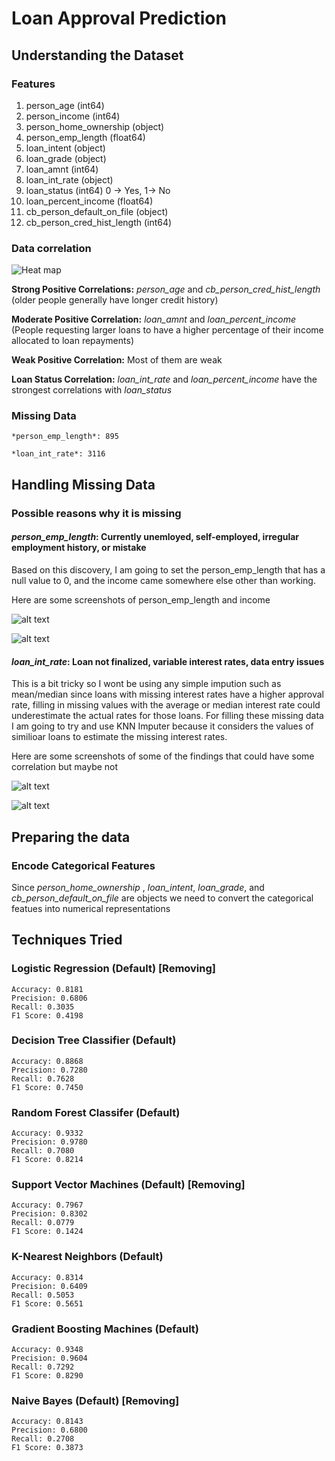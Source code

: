 # Loan Approval Prediction

## Understanding the Dataset

### Features 

1. person_age (int64)
2. person_income (int64)
3. person_home_ownership (object)
4. person_emp_length (float64)
5. loan_intent (object)
6. loan_grade (object)
7. loan_amnt (int64)
8. loan_int_rate (object)
9. loan_status (int64) 0 -> Yes, 1-> No
10. loan_percent_income (float64)
11. cb_person_default_on_file (object)
12. cb_person_cred_hist_length (int64)

### Data correlation 

![Heat map](image.png)

**Strong Positive Correlations:** *person_age* and *cb_person_cred_hist_length* (older people generally have longer credit history)

**Moderate Positive Correlation:** *loan_amnt* and *loan_percent_income* (People requesting larger loans to have a higher percentage of their income allocated to loan repayments)

**Weak Positive Correlation:** Most of them are weak

**Loan Status Correlation:** *loan_int_rate* and *loan_percent_income* have the strongest correlations with *loan_status*

### Missing Data

    *person_emp_length*: 895

    *loan_int_rate*: 3116

## Handling Missing Data

### Possible reasons why it is missing

#### *person_emp_length*: Currently unemloyed, self-employed, irregular employment history, or mistake

Based on this discovery, I am going to set the person_emp_length that has a null value to 0, and the income came somewhere else other than working.

Here are some screenshots of person_emp_length and income

![alt text](image-1.png)

![alt text](image-2.png)


#### *loan_int_rate*: Loan not finalized, variable interest rates, data entry issues

This is a bit tricky so I wont be using any simple impution such as mean/median since loans with missing interest rates have a higher approval rate, filling in missing values with the average or median interest rate could underestimate the actual rates for those loans. For filling these missing data I am going to try and use KNN Imputer because it considers the values of similioar loans to estimate the missing interest rates.

Here are some screenshots of some of the findings that could have some correlation but maybe not 

![alt text](image-3.png)

![alt text](image-4.png)

## Preparing the data

### Encode Categorical Features

Since *person_home_ownership* , *loan_intent*, *loan_grade*, and *cb_person_default_on_file* are objects we need to convert the categorical featues into numerical representations

## Techniques Tried

### Logistic Regression (Default) [Removing]

    Accuracy: 0.8181
    Precision: 0.6806
    Recall: 0.3035
    F1 Score: 0.4198

### Decision Tree Classifier (Default)

    Accuracy: 0.8868
    Precision: 0.7280
    Recall: 0.7628
    F1 Score: 0.7450

### Random Forest Classifer (Default)

    Accuracy: 0.9332
    Precision: 0.9780
    Recall: 0.7080
    F1 Score: 0.8214

### Support Vector Machines (Default) [Removing]

    Accuracy: 0.7967
    Precision: 0.8302
    Recall: 0.0779
    F1 Score: 0.1424

### K-Nearest Neighbors (Default)

    Accuracy: 0.8314
    Precision: 0.6409
    Recall: 0.5053
    F1 Score: 0.5651

### Gradient Boosting Machines (Default)

    Accuracy: 0.9348
    Precision: 0.9604
    Recall: 0.7292
    F1 Score: 0.8290

### Naive Bayes (Default) [Removing]

    Accuracy: 0.8143
    Precision: 0.6800
    Recall: 0.2708
    F1 Score: 0.3873
